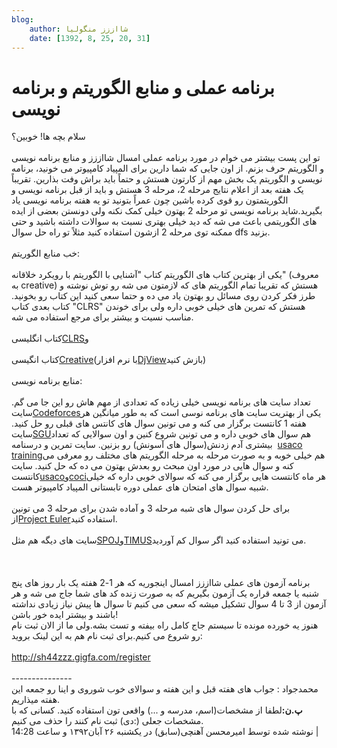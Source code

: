 ```yaml
---
blog:
    author: شااززز منگولیا
    date: [1392, 8, 25, 20, 31]
---
```

# برنامه عملی و منابع الگوریتم و برنامه نویسی

<div class="cnt">
<div>سلام بچه ها! خوبین؟</div>
<div><br/></div>
<div>تو این پست بیشتر می خوام در مورد برنامه عملی امسال شااززز و منابع برنامه نویسی و الگوریتم حرف بزنم. از اون جایی که شما دارین برای المپیاد کامپیوتر می خونید، برنامه نویسی و الگوریتم یک بخش مهم از کارتون هستش و حتماً باید براش وفت بذارین. تقریباً یک هفته بعد از اعلام نتایج مرحله 2، مرحله 3 هستش و باید از قبل برنامه نویسی و الگوریتمتون رو قوی کرده باشین چون عمراً بتونید تو یه هفته برنامه نویسی یاد بگیرید.شاید برنامه نویسی تو مرحله 2 بهتون خیلی کمک نکنه ولی دونستن بعضی از ایده های الگوریتمی باعث می شه که دید خیلی بهتری نسبت به سوالات داشته باشید و حتی ممکنه توی مرحله 2 ازشون استفاده کنید مثلاً تو راه حل سوال dfs بزنید.</div>
<div><br/></div>
<div>خب منابع الگوریتم:</div>
<div><br/></div>
<div>یکی از بهترین کتاب های الگوریتم کتاب "آشنایی با الگوریتم با رویکرد خلاقانه" (معروف به creative) هستش که تقریبا تمام الگوریتم های که لازمتون می شه رو توش نوشته و طرز فکر کردن روی مسائل رو بهتون یاد می ده و حتما سعی کنید این کتاب رو بخونید. کتاب بعدی کتاب "CLRS" هستش که تمرین های خیلی خوبی داره ولی برای خوندن مناسب نسیت و بیشتر برای مرجع استفاده می شه.</div>
<div><br/></div>
<div>کتاب انگلیسی<a href="http://bayanbox.ir/id/2936708869665957461?info">CLRS</a>و</div>
<div><br/></div>
<div>کتاب انگیسی<a href="http://bayanbox.ir/id/5591291616734873856?info">Creative</a>(با نرم افزار<a href="http://bayanbox.ir/id/4659352885577150898?info">DjView</a>بازش کنید)</div>
<div><br/></div>
<div>منابع برنامه نویسی:</div>
<div><br/></div>
<div>تعداد سایت های برنامه نویسی خیلی زیاده که تعدادی از مهم هاش رو این جا می گم. سایت<a href="http://codeforces.com/">Codeforces</a>یکی از بهتریت سایت های برنامه نوسی است که به طور میانگین هر هفته 1 کانتست برگزار می کنه و می تونین سوال های کانتس های قبلی رو حل کنید. سایت<a href="http://acm.sgu.ru/">SGU</a>هم سوال های خوبی داره و می تونین شروع کنین و اون سوالایی که تعداد بیشتری آدم زدنش(سوال های آسونش) رو بزنین. سایت تمرین و درسنامه  <a href="http://train.usaco.org/">usaco training</a>هم خیلی خوبه و به صورت مرحله به مرحله الگوریتم های مختلف رو معرفی می کنه و سوال هایی در مورد اون مبحث رو بعدش بهتون می ده که حل کنید. سایت کانتست<a href="http://usaco.org/">usaco</a>و<a href="http://www.hsin.hr/coci/">coci</a>هر ماه کانتست هایی برگزار می کنه که سوالای خوبی داره که خیلی شبیه سوال های امتحان های عملی دوره تابستانی المپیاد کامپیوتر هست.</div>
<div><br/></div>
<div>برای حل کردن سوال های شبه مرحله 3 و آماده شدن برای مرحله 3 می تونین از<a href="http://projecteuler.net/">Project Euler</a>استفاده کنید.</div>
<div><br/></div>
<div>سایت های دیگه هم مثل<a href="http://www.spoj.com/">SPOJ</a>و<a href="http://acm.timus.ru/">TIMUS</a>می تونید استفاده کنید اگر سوال کم آوردید.</div>
<div><br/></div>
<div> </div>
<div><br/></div>
<div>برنامه آزمون های عملی شااززز امسال اینجوریه که هر 1-2 هفته یک بار روز های پنج شنبه یا جمعه قراره یک آزمون بگیریم که به صورت زنده کد های شما جاج می شه و هر آزمون از 3 تا 4 سوال تشکیل میشه که سعی می کنیم تا سوال ها پیش نیاز زیادی نداشته باشند و بیشتر ایده خور باشن!</div>
<div>هنوز یه خورده مونده تا سیستم جاج کامل راه بیفته و تست بشه.ولی ما از الان ثبت نام رو شروع می کنیم.برای ثبت نام هم به این لینک بروید:</div>
<div>
<br/><a href="http://sh44zzz.gigfa.com/register">http://sh44zzz.gigfa.com/register</a><br/><br/>---------------<br/>محمدجواد : جواب های هفته قبل و این هفته و سوالای خوب شوروی و اینا رو جمعه این هفته میذاریم.</div>
<div>
<strong>پ.ن:</strong>لطفا از مشخصات(اسم، مدرسه و ...) واقعی تون استفاده کنید. کسانی که با مشخصات جعلی (:دی) ثبت نام کنند را حذف می کنیم.</div>
<div class="postDesc">نوشته شده توسط امیرمحسن آهنچی(سابق) در یکشنبه ۲۶ آبان۱۳۹۲ و ساعت 14:28 
	 |</div>
</div>
